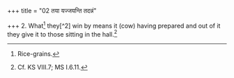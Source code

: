 +++
title = "02 तया यज्जयन्ति तदन्नं"

+++
2. What[^1] they[^2] win by means it (cow) having prepared and out of it they give it to those sitting in the hall.[^3]  

[^1]: Rice-grains.  

[^1]: The gamblers.  

[^3]: Cf. KS VIII.7; MS I.6.11.
